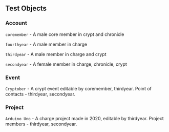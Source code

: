 ## Test Objects

### Account

`coremember` - A male core member in crypt and chronicle

`fourthyear` - A male member in charge

`thirdyear` - A male member in charge and crypt

`secondyear` - A female member in charge, chronicle, crypt

### Event

`Cryptober` - A crypt event editable by coremember, thirdyear. Point of contacts - thirdyear, secondyear. 

### Project

`Arduino Uno` - A charge project made in 2020, editable by thirdyear. Project members - thirdyear, secondyear. 

